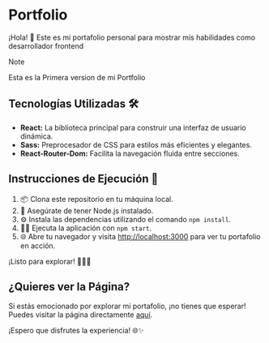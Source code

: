 # Portfolio

¡Hola! 👋 Este es mi portafolio personal para mostrar mis habilidades como desarrollador frontend

> [!NOTE]
> Esta es la Primera version de mi Portfolio

## Tecnologías Utilizadas 🛠️

- **React:** La biblioteca principal para construir una interfaz de usuario dinámica.
- **Sass:** Preprocesador de CSS para estilos más eficientes y elegantes.
- **React-Router-Dom:** Facilita la navegación fluida entre secciones.

## Instrucciones de Ejecución 🚀

1. 📦 Clona este repositorio en tu máquina local.
2. 🚀 Asegúrate de tener Node.js instalado.
3. ⚙️ Instala las dependencias utilizando el comando `npm install`.
4. 🏃‍♂️ Ejecuta la aplicación con `npm start`.
5. 🌐 Abre tu navegador y visita [http://localhost:3000](http://localhost:3000) para ver tu portafolio en acción.

¡Listo para explorar! 👨‍💻✨

## ¿Quieres ver la Página?

Si estás emocionado por explorar mi portafolio, ¡no tienes que esperar! Puedes visitar la página directamente [aquí](https://fabriciodev26.com/).

¡Espero que disfrutes la experiencia! 🌐✨
